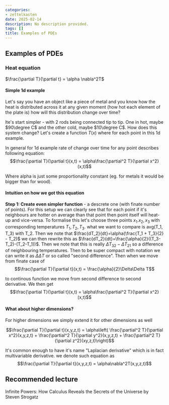 ```yaml
---
categories:
- zettelkasten
date: 2025-02-14
description: No description provided.
tags: []
title: Examples of PDEs
---
```


## Examples of PDEs

### Heat equation

$\frac{\partial T}{\partial t} = \alpha \nabla^2T$  

#### Simple 1d example

Let's say you have an object like a piece of metal and you know how the heat is distributed across it at any given moment (how hot each element of the plate is) how will this distribution change over time? 

lte's start simpler - with 2 rods being connected tip to tip. One in hot, maybe $90\degree C$ and the other  cold, maybe $10\degree C$. How does this system change? Let's create a function $T(x)$ where for each point in this 1d example.

In general for 1d example rate of change over time for any point describes following equation: $$\frac{\partial T}{\partial t}(x,t) = \alpha\frac{\partial^2 T}{\partial x^2}(x,t)$$

Where alpha is just some proportionality constant (eg. for metals it would be bigger than for wood).

#### Intuition on how we got this equation

**Step 1: Create even simpler function** - a descrete one (with finate number of points). For this setup we can clearly see that for each point if it's neighbours are hotter on average than that point then point itself will heat-up and vice-versa. To formalise this let's choose three points $x_1. x_2, x_3$ with corresponding temperatures $T_1, T_2, T_3$. what we want to compare is avg(T_1, T_3) with T_2. Then we note that $\frac{dT_2}{dt}=\alpha(\frac{T_1 + T_3}{2} - T_2)$ we can then rewrite this as $\frac{dT_2}{dt}=\frac{\alpha}{2}((T_3-T_2)-(T_2-T_1))$. Then we note that this is really $\Delta T_{32} - \Delta T_{21}$ so a difference of neighbouring temperatures. Then to be super compact with notation we can write it as $\Delta\Delta T$ or so called "second difference". Then when we move from finate case of $$\frac{\partial T}{\partial t}(x,t) = \frac{\alpha}{2}\Delta\Delta T$$

to continous function we move from second difference to second derivative. We then get  $$\frac{\partial T}{\partial t}(x,t) = \alpha\frac{\partial^2 T}{\partial x^2}(x,t)$$

#### What about higher dimensions?

For higher dimensions we simply extend it for other dimensions as well

$$\frac{\partial T}{\partial t}(x,y,z,t) = \alpha\left(
\frac{\partial^2 T}{\partial x^2}(x,y,z,t) + \frac{\partial^2 T}{\partial y^2}(x,y,z,t) + \frac{\partial^2 T}{\partial z^2}(xy,z,t)\right)$$

It's common enough to have it's name "Laplacian derivative" which is in fact multivariable derivative. we denote such equation as $$\frac{\partial T}{\partial t}(x,y,z,t) = \alpha\nabla^2T(x,y,z,t)$$
## Recommended lecture
Infinite Powers: How Calculus Reveals the Secrets of the Universe by Steven Strogatz